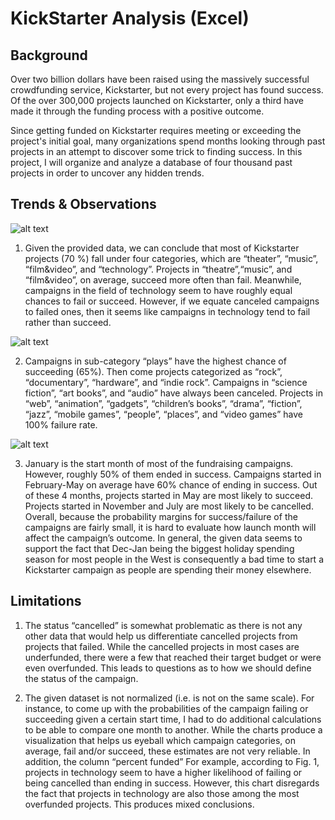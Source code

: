 # KickStarter Analysis (Excel)

## Background
Over two billion dollars have been raised using the massively successful crowdfunding service, Kickstarter, but not every project has found success. Of the over 300,000 projects launched on Kickstarter, only a third have made it through the funding process with a positive outcome.

Since getting funded on Kickstarter requires meeting or exceeding the project's initial goal, many organizations spend months looking through past projects in an attempt to discover some trick to finding success. In this project, I will organize and analyze a database of four thousand past projects in order to uncover any hidden trends.

## Trends & Observations
![alt text](https://github.com/DaryaRudych/KiskStarter-Analysis/blob/master/CampStatusVsCat.png)

1. Given the provided data, we can conclude that most of Kickstarter projects (70 %) fall under four categories, which are “theater”, “music”, “film&video”, and “technology”.  Projects in “theatre”,“music”, and “film&video”, on average, succeed more often than fail. Meanwhile, campaigns in the field of technology seem to have roughly equal chances to fail or succeed. However, if we equate canceled campaigns to failed ones, then it seems like campaigns in technology tend to fail rather than succeed. 

![alt text](https://github.com/DaryaRudych/KiskStarter-Analysis/blob/master/CampStatusVsSubCat.png)

2. Campaigns in sub-category “plays” have the highest chance of succeeding (65%). Then come projects categorized as “rock”, “documentary”, “hardware”, and “indie rock”. Campaigns in “science fiction”, “art books”, and “audio” have always been canceled. Projects in “web”, “animation”, “gadgets”, “children’s books”, “drama”, “fiction”, “jazz”, “mobile games”, “people”, “places”, and “video games” have 100% failure rate. 

![alt text](https://github.com/DaryaRudych/KiskStarter-Analysis/blob/master/StartVsOutcome.png)

3. January is the start month of most of the fundraising campaigns. However, roughly 50% of them ended in success. Campaigns started in February-May on average have 60% chance of ending in success. Out of these 4 months, projects started in May are most likely to succeed. Projects started in November and July are most likely to be cancelled. Overall, because the probability margins for success/failure of the campaigns are fairly small, it is hard to evaluate how launch month will affect the campaign’s outcome. In general, the given data seems to support the fact that Dec-Jan being the biggest holiday spending season for most people in the West is consequently a bad time to start a Kickstarter campaign as people are spending their money elsewhere. 

## Limitations
1. The status “cancelled” is somewhat problematic as there is not any other data that would help us differentiate cancelled projects from projects that failed. While the cancelled projects in most cases are underfunded, there were a few that reached their target budget or were even overfunded. This leads to questions as to how we should define the status of the campaign. 

2. The given dataset is not normalized (i.e. is not on the same scale). For instance, to come up with the probabilities of the campaign failing or succeeding given a certain start time, I had to do additional calculations to be able to compare one month to another. While the charts produce a visualization that helps us eyeball which campaign categories, on average, fail and/or succeed, these estimates are not very reliable. In addition, the column “percent funded” For example, according to Fig. 1, projects in technology seem to have a higher likelihood of failing or being cancelled than ending in success. However, this chart disregards the fact that projects in technology are also those among the most overfunded projects. This produces mixed conclusions. 




